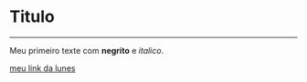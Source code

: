 
# Titulo

---

Meu primeiro texte com **negrito** e *italico*.

[meu link da lunes](https://lunes.io)
